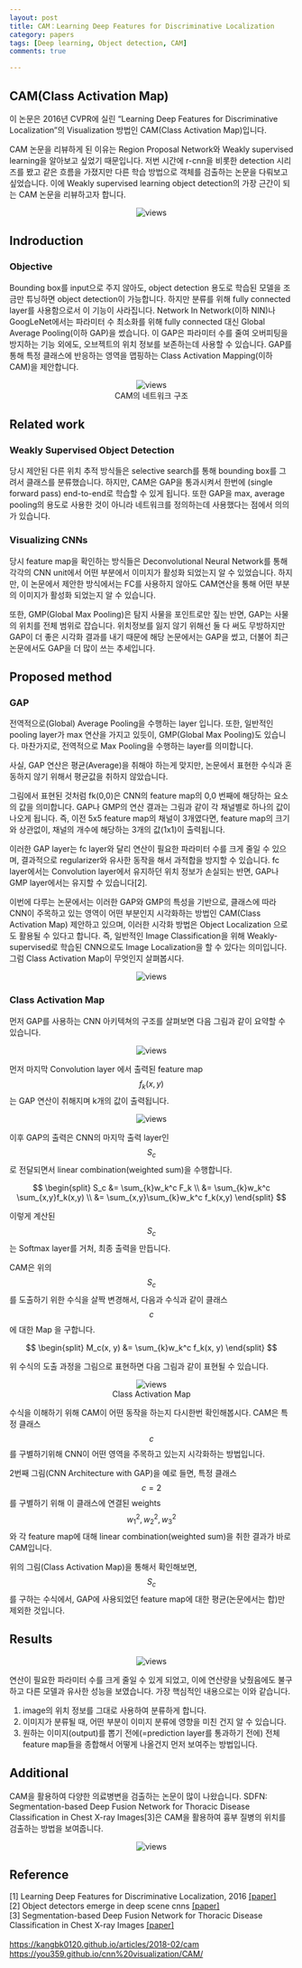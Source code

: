 ```yaml
---
layout: post
title: CAM：Learning Deep Features for Discriminative Localization
category: papers
tags: [Deep learning, Object detection, CAM]
comments: true

---
```


## CAM(Class Activation Map)

이 논문은 2016년 CVPR에 실린 “Learning Deep Features for Discriminative Localization”의 Visualization 방법인 CAM(Class Activation Map)입니다. 

CAM 논문을 리뷰하게 된 이유는 Region Proposal Network와 Weakly supervised learning을 알아보고 싶었기 때문입니다. 저번 시간에 r-cnn을 비롯한 detection 시리즈를 봤고 같은 흐름을 가졌지만 다른 학습 방법으로 객체를 검출하는 논문을 다뤄보고 싶었습니다. 이에 Weakly supervised learning object detection의 가장 근간이 되는 CAM 논문을 리뷰하고자 합니다. 

<center>
<figure>
<img src="/assets/post_img/papers/2020-03-04-CAM/main1.png" alt="views">
<figcaption></figcaption>
</figure>
</center>




## Indroduction

### Objective
Bounding box를 input으로 주지 않아도, object detection 용도로 학습된 모델을 조금만 튜닝하면 object detection이 가능합니다. 하지만 분류를 위해 fully connected layer를 사용함으로서 이 기능이 사라집니다. Network In Network(이하 NIN)나 GoogLeNet에서는 파라미터 수 최소화를 위해 fully connected 대신 Global Average Pooling(이하 GAP)을 썼습니다. 이 GAP은 파라미터 수를 줄여 오버피팅을 방지하는 기능 외에도, 오브젝트의 위치 정보를 보존하는데 사용할 수 있습니다. GAP를 통해 특정 클래스에 반응하는 영역을 맵핑하는 Class Activation Mapping(이하 CAM)을 제안합니다.

<center>
<figure>
<img src="/assets/post_img/papers/2020-03-04-CAM/fig2.png" alt="views">
<figcaption>CAM의 네트워크 구조</figcaption>
</figure>
</center>





## Related work

### Weakly Supervised Object Detection 
당시 제안된 다른 위치 추적 방식들은 selective search를 통해 bounding box를 그려서 클래스를 분류했습니다. 하지만, CAM은 GAP을 통과시켜서 한번에 (single forward pass) end-to-end로 학습할 수 있게 됩니다. 또한 GAP을 max, average pooling의 용도로 사용한 것이 아니라 네트워크를 정의하는데 사용했다는 점에서 의의가 있습니다.

### Visualizing CNNs
당시 feature map을 확인하는 방식들은 Deconvolutional Neural Network를 통해 각각의 CNN unit에서 어떤 부분에서 이미지가 활성화 되었는지 알 수 있었습니다. 하지만, 이 논문에서 제안한 방식에서는 FC를 사용하지 않아도 CAM연산을 통해 어떤 부분의 이미지가 활성화 되었는지 알 수 있습니다.

또한, GMP(Global Max Pooling)은 탐지 사물을 포인트로만 짚는 반면, GAP는 사물의 위치를 전체 범위로 잡습니다. 위치정보를 잃지 않기 위해선 둘 다 써도 무방하지만 GAP이 더 좋은 시각화 결과를 내기 때문에 해당 논문에서는 GAP을 썼고, 더불어 최근 논문에서도 GAP을 더 많이 쓰는 추세입니다.





## Proposed method

### GAP
전역적으로(Global) Average Pooling을 수행하는 layer 입니다. 또한, 일반적인 pooling layer가 max 연산을 가지고 있듯이, GMP(Global Max Pooling)도 있습니다. 마찬가지로, 전역적으로 Max Pooling을 수행하는 layer를 의미합니다. 

사실, GAP 연산은 평균(Average)을 취해야 하는게 맞지만, 논문에서 표현한 수식과 혼동하지 않기 위해서 평균값을 취하지 않았습니다.

그림에서 표현된 것처럼 fk(0,0)은 CNN의 feature map의 0,0 번째에 해당하는 요소의 값을 의미합니다. GAP나 GMP의 연산 결과는 그림과 같이 각 채널별로 하나의 값이 나오게 됩니다. 즉, 이전 5x5 feature map의 채널이 3개였다면, feature map의 크기와 상관없이, 채널의 개수에 해당하는 3개의 값(1x1)이 출력됩니다. 

이러한 GAP layer는 fc layer와 달리 연산이 필요한 파라미터 수를 크게 줄일 수 있으며, 결과적으로 regularizer와 유사한 동작을 해서 과적합을 방지할 수 있습니다.
fc layer에서는 Convolution layer에서 유지하던 위치 정보가 손실되는 반면, GAP나 GMP layer에서는 유지할 수 있습니다[2].

이번에 다루는 논문에서는 이러한 GAP와 GMP의 특성을 기반으로, 클래스에 따라 CNN이 주목하고 있는 영역이 어떤 부분인지 시각화하는 방법인 CAM(Class Activation Map) 제안하고 있으며, 이러한 시각화 방법은 Object Localization 으로도 활용될 수 있다고 합니다.
즉, 일반적인 Image Classification을 위해 Weakly-supervised로 학습된 CNN으로도 Image Localization을 할 수 있다는 의미입니다. 그럼 Class Activation Map이 무엇인지 살펴봅시다.

<center>
<figure>
<img src="/assets/post_img/papers/2020-03-04-CAM/fig1.png" alt="views">
<figcaption></figcaption>
</figure>
</center>





### Class Activation Map

먼저 GAP를 사용하는 CNN 아키텍쳐의 구조를 살펴보면 다음 그림과 같이 요약할 수 있습니다.
<center>
<figure>
<img src="/assets/post_img/papers/2020-03-04-CAM/fig3.png" alt="views">
<figcaption></figcaption>
</figure>
</center>


먼저 마지막 Convolution layer 에서 출력된 feature map $$ f_k(x,y) $$ 는 GAP 연산이 취해지며 k개의 값이 출력됩니다.


<center>
<figure>
<img src="/assets/post_img/papers/2020-03-04-CAM/fig4.png" alt="views">
<figcaption></figcaption>
</figure>
</center>


이후 GAP의 출력은 CNN의 마지막 출력 layer인 $$ S_c $$ 로 전달되면서 linear combination(weighted sum)을 수행합니다.

 $$ 
 \begin{split}
    S_c &= \sum_{k}w_k^c F_k \\
        &= \sum_{k}w_k^c \sum_{x,y}f_k(x,y) \\
        &= \sum_{x,y}\sum_{k}w_k^c f_k(x,y)
 \end{split}       
 $$ 

이렇게 계산된 $$ S_c $$ 는 Softmax layer를 거처, 최종 출력을 만듭니다.

CAM은 위의 $$ S_c $$ 를 도출하기 위한 수식을 살짝 변경해서, 다음과 수식과 같이 클래스 $$ c $$ 에 대한 Map 을 구합니다.

$$
\begin{split}
    M_c(x, y) &= \sum_{k}w_k^c f_k(x, y)
\end{split}
$$

위 수식의 도출 과정을 그림으로 표현하면 다음 그림과 같이 표현될 수 있습니다.

<center>
<figure>
<img src="/assets/post_img/papers/2020-03-04-CAM/fig6.png" alt="views">
<figcaption>Class Activation Map</figcaption>
</figure>
</center>


수식을 이해하기 위해 CAM이 어떤 동작을 하는지 다시한번 확인해봅시다. CAM은 특정 클래스 $$ c $$ 를 구별하기위해 CNN이 어떤 영역을 주목하고 있는지 시각화하는 방법입니다.

2번째 그림(CNN Architecture with GAP)을 예로 들면, 특정 클래스 $$ c=2 $$ 를 구별하기 위해 이 클래스에 연결된 weights $$ w^2_1, w^2_2, w^2_3 $$ 와 각 feature map에 대해 linear combination(weighted sum)을 취한 결과가 바로 CAM입니다.

위의 그림(Class Activation Map)을 통해서 확인해보면, $$ S_c $$ 를 구하는 수식에서, GAP에 사용되었던 feature map에 대한 평균(논문에서는 합)만 제외한 것입니다.




## Results

<center>
<figure>
<img src="/assets/post_img/papers/2020-03-04-CAM/fig7.png" alt="views">
<figcaption></figcaption>
</figure>
</center>


연산이 필요한 파라미터 수를 크게 줄일 수 있게 되었고, 이에 연산량을 낮췄음에도 불구하고 다른 모델과 유사한 성능을 보였습니다. 가장 핵심적인 내용으로는 이와 같습니다.
1. image의 위치 정보를 그대로 사용하여 분류하게 합니다.
2. 이미지가 분류될 때, 어떤 부분이 이미지 분류에 영향을 미친 건지 알 수 있습니다. 
3. 원하는 이미지(output)를 뽑기 전에(=prediction layer를 통과하기 전에) 전체 feature map들을 종합해서 어떻게 나올건지 먼저 보여주는 방법입니다.




## Additional
CAM을 활용하여 다양한 의료병변을 검출하는 논문이 많이 나왔습니다. SDFN: Segmentation-based Deep Fusion Network for Thoracic Disease Classification in Chest X-ray Images[3]은 CAM을 활용하여 흉부 질병의 위치를 검출하는 방법을 보여줍니다.


<center>
<figure>
<img src="/assets/post_img/papers/2020-03-04-CAM/fig8.png" alt="views">
<figcaption></figcaption>
</figure>
</center>





## Reference
[1] Learning Deep Features for Discriminative Localization, 2016 [[paper]](https://www.cv-foundation.org/openaccess/content_cvpr_2016/papers/Zhou_Learning_Deep_Features_CVPR_2016_paper.pdf) <br/>
[2] Object detectors emerge in deep scene cnns [[paper]](https://arxiv.org/pdf/1412.6856.pdf) <br/>
[3] Segmentation-based Deep Fusion Network for Thoracic Disease Classification in Chest X-ray Images [[paper]](https://arxiv.org/pdf/1810.12959.pdf) <br/>
<br/>
https://kangbk0120.github.io/articles/2018-02/cam <br/>
https://you359.github.io/cnn%20visualization/CAM/ <br/>